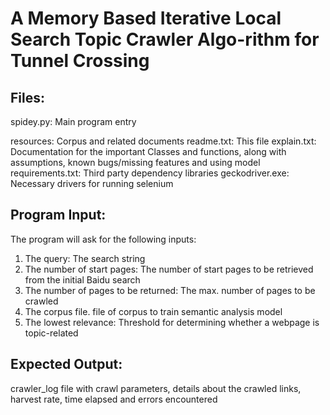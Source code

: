 A Memory Based Iterative Local Search Topic Crawler Algo-rithm for Tunnel Crossing
==================================================================================

Files:
------
spidey.py: Main program entry

resources: Corpus and related documents
readme.txt: This file
explain.txt: Documentation for the important Classes and functions, along with assumptions, known bugs/missing features and using model
requirements.txt: Third party dependency libraries
geckodriver.exe: Necessary drivers for running selenium

Program Input:
--------------
The program will ask for the following inputs:
1. The query: The search string
2. The number of start pages: The number of start pages to be retrieved from the initial Baidu search
3. The number of pages to be returned: The max. number of pages to be crawled
4. The corpus file. file of corpus to train semantic analysis model
5. The lowest relevance: Threshold for determining whether a webpage is topic-related


Expected Output:
----------------
crawler_log file with crawl parameters, details about the crawled links, harvest rate, time elapsed and errors encountered 

